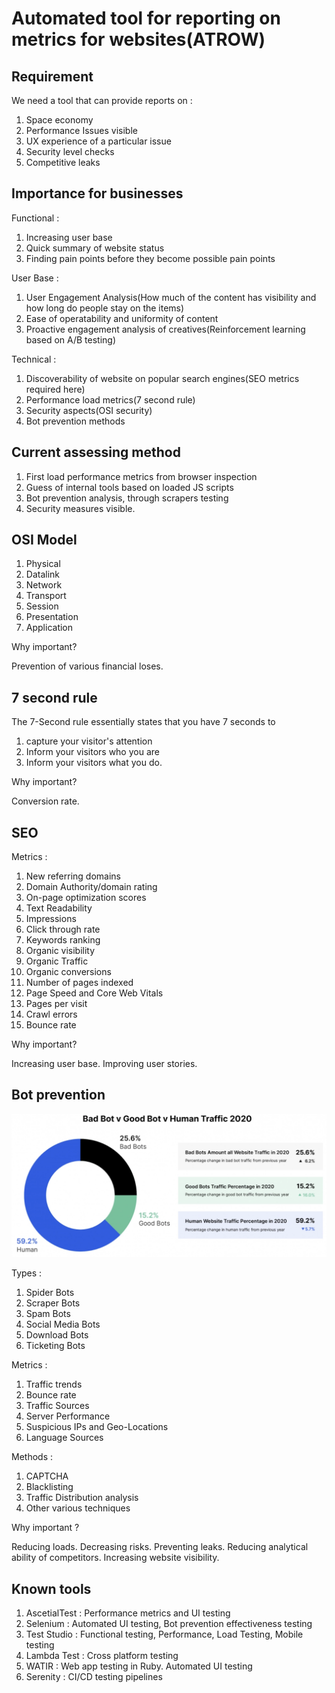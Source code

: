 # Automated tool for reporting on metrics for websites(ATROW)

## Requirement

We need a tool that can provide reports on :

1. Space economy
2. Performance Issues visible
3. UX experience of a particular issue
4. Security level checks
5. Competitive leaks

## Importance for businesses

Functional :

1. Increasing user base
2. Quick summary of website status
3. Finding pain points before they become possible pain points

User Base :

1. User Engagement Analysis(How much of the content has visibility and how long do people stay on the items)
2. Ease of operatability and uniformity of content
3. Proactive engagement analysis of creatives(Reinforcement learning based on A/B testing)

Technical :

1. Discoverability of website on popular search engines(SEO metrics required here)
2. Performance load metrics(7 second rule)
3. Security aspects(OSI security)
4. Bot prevention methods

## Current assessing method

1. First load performance metrics from browser inspection
2. Guess of internal tools based on loaded JS scripts
3. Bot prevention analysis, through scrapers testing
4. Security measures visible.

## OSI Model

1. Physical
2. Datalink
3. Network
4. Transport
5. Session
6. Presentation
7. Application

Why important?

Prevention of various financial loses.

## 7 second rule

The 7-Second rule essentially states that you have 7 seconds to

1. capture your visitor's attention
2. Inform your visitors who you are
3. Inform your visitors what you do.

Why important?

Conversion rate.

## SEO

Metrics :

1. New referring domains
2. Domain Authority/domain rating
3. On-page optimization scores
4. Text Readability
5. Impressions
6. Click through rate
7. Keywords ranking
8. Organic visibility
9. Organic Traffic
10. Organic conversions
11. Number of pages indexed
12. Page Speed and Core Web Vitals
13. Pages per visit
14. Crawl errors
15. Bounce rate

Why important?

Increasing user base. Improving user stories.

## Bot prevention

![Bot Traffic stats](res/Bad-Bod-Report-Fig-1-1024x466.webp)

Types :

1. Spider Bots
2. Scraper Bots
3. Spam Bots
4. Social Media Bots
5. Download Bots
6. Ticketing Bots

Metrics :

1. Traffic trends
2. Bounce rate
3. Traffic Sources
4. Server Performance
5. Suspicious IPs and Geo-Locations
6. Language Sources

Methods :

1. CAPTCHA
2. Blacklisting
3. Traffic Distribution analysis
4. Other various techniques

Why important ?

Reducing loads. Decreasing risks. Preventing leaks. Reducing analytical ability of competitors. Increasing website visibility.

## Known tools

1. AscetialTest : Performance metrics and UI testing
2. Selenium : Automated UI testing, Bot prevention effectiveness testing
3. Test Studio : Functional testing, Performance, Load Testing, Mobile testing
4. Lambda Test : Cross platform testing
5. WATIR : Web app testing in Ruby. Automated UI testing
6. Serenity : CI/CD testing pipelines
